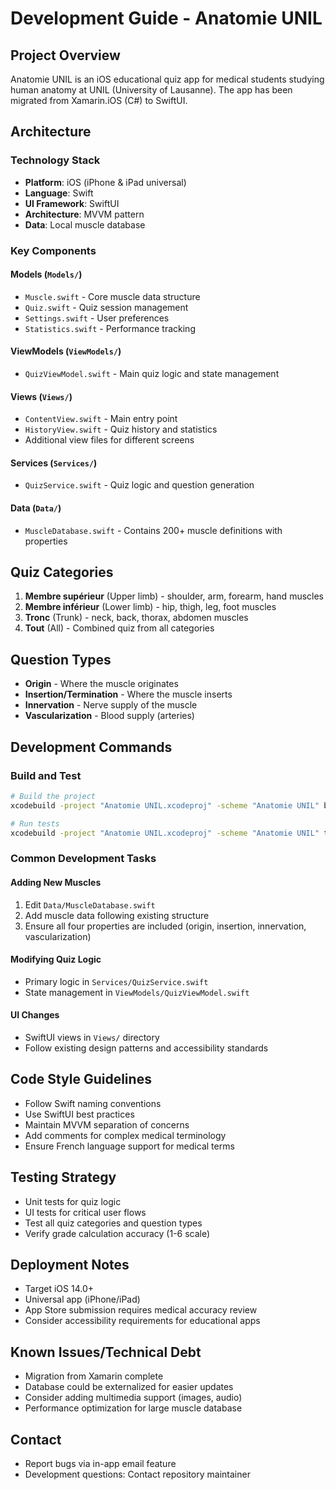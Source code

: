 # Development Guide - Anatomie UNIL

## Project Overview
Anatomie UNIL is an iOS educational quiz app for medical students studying human anatomy at UNIL (University of Lausanne). The app has been migrated from Xamarin.iOS (C#) to SwiftUI.

## Architecture

### Technology Stack
- **Platform**: iOS (iPhone & iPad universal)
- **Language**: Swift
- **UI Framework**: SwiftUI
- **Architecture**: MVVM pattern
- **Data**: Local muscle database

### Key Components

#### Models (`Models/`)
- `Muscle.swift` - Core muscle data structure
- `Quiz.swift` - Quiz session management
- `Settings.swift` - User preferences
- `Statistics.swift` - Performance tracking

#### ViewModels (`ViewModels/`)
- `QuizViewModel.swift` - Main quiz logic and state management

#### Views (`Views/`)
- `ContentView.swift` - Main entry point
- `HistoryView.swift` - Quiz history and statistics
- Additional view files for different screens

#### Services (`Services/`)
- `QuizService.swift` - Quiz logic and question generation

#### Data (`Data/`)
- `MuscleDatabase.swift` - Contains 200+ muscle definitions with properties

## Quiz Categories
1. **Membre supérieur** (Upper limb) - shoulder, arm, forearm, hand muscles
2. **Membre inférieur** (Lower limb) - hip, thigh, leg, foot muscles
3. **Tronc** (Trunk) - neck, back, thorax, abdomen muscles
4. **Tout** (All) - Combined quiz from all categories

## Question Types
- **Origin** - Where the muscle originates
- **Insertion/Termination** - Where the muscle inserts
- **Innervation** - Nerve supply of the muscle
- **Vascularization** - Blood supply (arteries)

## Development Commands

### Build and Test
```bash
# Build the project
xcodebuild -project "Anatomie UNIL.xcodeproj" -scheme "Anatomie UNIL" build

# Run tests
xcodebuild -project "Anatomie UNIL.xcodeproj" -scheme "Anatomie UNIL" test
```

### Common Development Tasks

#### Adding New Muscles
1. Edit `Data/MuscleDatabase.swift`
2. Add muscle data following existing structure
3. Ensure all four properties are included (origin, insertion, innervation, vascularization)

#### Modifying Quiz Logic
- Primary logic in `Services/QuizService.swift`
- State management in `ViewModels/QuizViewModel.swift`

#### UI Changes
- SwiftUI views in `Views/` directory
- Follow existing design patterns and accessibility standards

## Code Style Guidelines
- Follow Swift naming conventions
- Use SwiftUI best practices
- Maintain MVVM separation of concerns
- Add comments for complex medical terminology
- Ensure French language support for medical terms

## Testing Strategy
- Unit tests for quiz logic
- UI tests for critical user flows
- Test all quiz categories and question types
- Verify grade calculation accuracy (1-6 scale)

## Deployment Notes
- Target iOS 14.0+
- Universal app (iPhone/iPad)
- App Store submission requires medical accuracy review
- Consider accessibility requirements for educational apps

## Known Issues/Technical Debt
- Migration from Xamarin complete
- Database could be externalized for easier updates
- Consider adding multimedia support (images, audio)
- Performance optimization for large muscle database

## Contact
- Report bugs via in-app email feature
- Development questions: Contact repository maintainer